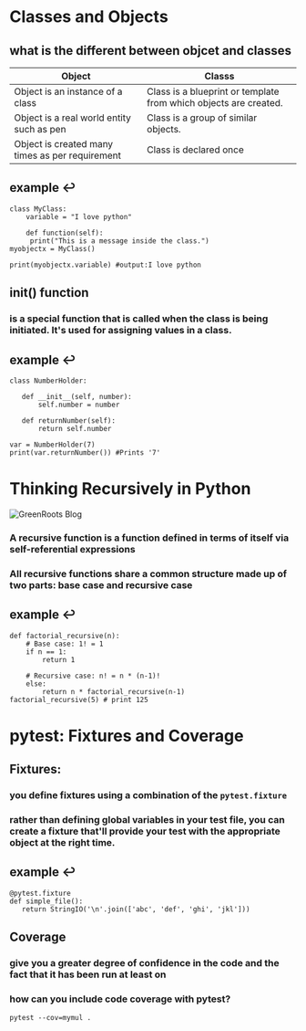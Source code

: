 # **Classes and Objects**

## what is the different between objcet and classes
|Object|Classs|
|---| ----------- |
|Object is an instance of a class|Class is a blueprint or template from which objects are created.|
|Object is a real world entity such as pen|Class is a group of similar objects.|
|Object is created many times as per requirement|Class is declared once|


## **example ↩**
```
class MyClass:
    variable = "I love python"

    def function(self):
     print("This is a message inside the class.")
myobjectx = MyClass()

print(myobjectx.variable) #output:I love python
```

## **init() function**
### is a special function that is called when the class is being initiated. It's used for assigning values in a class.

## **example ↩**
```
class NumberHolder:

   def __init__(self, number): 
       self.number = number

   def returnNumber(self):
       return self.number

var = NumberHolder(7)
print(var.returnNumber()) #Prints '7'

```

# **Thinking Recursively in Python**
![GreenRoots Blog](https://miro.medium.com/max/640/1*__jhoWXEa_INM44V5jx30w.jpeg)

###  A recursive function is a function defined in terms of itself via self-referential expressions


### All recursive functions share a common structure made up of two parts: base case and recursive case

## **example ↩**

```
def factorial_recursive(n):
    # Base case: 1! = 1
    if n == 1:
        return 1

    # Recursive case: n! = n * (n-1)!
    else:
        return n * factorial_recursive(n-1)
factorial_recursive(5) # print 125    
 ```
 # **pytest: Fixtures and Coverage**

 ## **Fixtures**:
 ### you define fixtures using a combination of the  ```pytest.fixture ```
 ### rather than defining global variables in your test file, you can create a fixture that'll provide your test with the appropriate object at the right time.

## **example ↩** 
```
@pytest.fixture
def simple_file():
   return StringIO('\n'.join(['abc', 'def', 'ghi', 'jkl']))
```
## **Coverage**
###  give you a greater degree of confidence in the code and the fact that it has been run at least on
### how can you include code coverage with pytest? 
```
pytest --cov=mymul .
```
